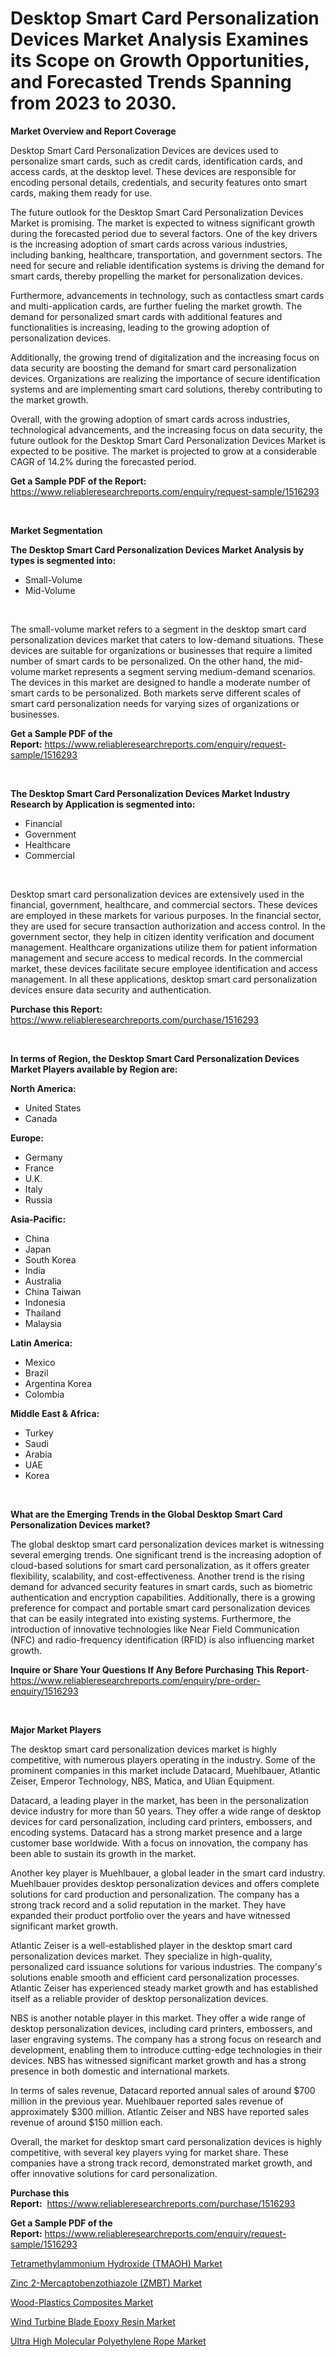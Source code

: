 <p><h1>Desktop Smart Card Personalization Devices Market Analysis Examines its Scope on Growth Opportunities, and Forecasted Trends Spanning from 2023 to 2030.</h1></p><p><strong>Market Overview and Report Coverage</strong></p>
<p><p>Desktop Smart Card Personalization Devices are devices used to personalize smart cards, such as credit cards, identification cards, and access cards, at the desktop level. These devices are responsible for encoding personal details, credentials, and security features onto smart cards, making them ready for use.</p><p>The future outlook for the Desktop Smart Card Personalization Devices Market is promising. The market is expected to witness significant growth during the forecasted period due to several factors. One of the key drivers is the increasing adoption of smart cards across various industries, including banking, healthcare, transportation, and government sectors. The need for secure and reliable identification systems is driving the demand for smart cards, thereby propelling the market for personalization devices.</p><p>Furthermore, advancements in technology, such as contactless smart cards and multi-application cards, are further fueling the market growth. The demand for personalized smart cards with additional features and functionalities is increasing, leading to the growing adoption of personalization devices.</p><p>Additionally, the growing trend of digitalization and the increasing focus on data security are boosting the demand for smart card personalization devices. Organizations are realizing the importance of secure identification systems and are implementing smart card solutions, thereby contributing to the market growth.</p><p>Overall, with the growing adoption of smart cards across industries, technological advancements, and the increasing focus on data security, the future outlook for the Desktop Smart Card Personalization Devices Market is expected to be positive. The market is projected to grow at a considerable CAGR of 14.2% during the forecasted period.</p></p>
<p><strong>Get a Sample PDF of the Report:</strong> <a href="https://www.reliableresearchreports.com/enquiry/request-sample/1516293">https://www.reliableresearchreports.com/enquiry/request-sample/1516293</a></p>
<p>&nbsp;</p>
<p><strong>Market Segmentation</strong></p>
<p><strong>The Desktop Smart Card Personalization Devices Market Analysis by types is segmented into:</strong></p>
<p><ul><li>Small-Volume</li><li>Mid-Volume</li></ul></p>
<p>&nbsp;</p>
<p><p>The small-volume market refers to a segment in the desktop smart card personalization devices market that caters to low-demand situations. These devices are suitable for organizations or businesses that require a limited number of smart cards to be personalized. On the other hand, the mid-volume market represents a segment serving medium-demand scenarios. The devices in this market are designed to handle a moderate number of smart cards to be personalized. Both markets serve different scales of smart card personalization needs for varying sizes of organizations or businesses.</p></p>
<p><strong>Get a Sample PDF of the Report:</strong>&nbsp;<a href="https://www.reliableresearchreports.com/enquiry/request-sample/1516293">https://www.reliableresearchreports.com/enquiry/request-sample/1516293</a></p>
<p>&nbsp;</p>
<p><strong>The Desktop Smart Card Personalization Devices Market Industry Research by Application is segmented into:</strong></p>
<p><ul><li>Financial</li><li>Government</li><li>Healthcare</li><li>Commercial</li></ul></p>
<p>&nbsp;</p>
<p><p>Desktop smart card personalization devices are extensively used in the financial, government, healthcare, and commercial sectors. These devices are employed in these markets for various purposes. In the financial sector, they are used for secure transaction authorization and access control. In the government sector, they help in citizen identity verification and document management. Healthcare organizations utilize them for patient information management and secure access to medical records. In the commercial market, these devices facilitate secure employee identification and access management. In all these applications, desktop smart card personalization devices ensure data security and authentication.</p></p>
<p><strong>Purchase this Report:</strong>&nbsp; <a href="https://www.reliableresearchreports.com/purchase/1516293">https://www.reliableresearchreports.com/purchase/1516293</a></p>
<p>&nbsp;</p>
<p><strong>In terms of Region, the Desktop Smart Card Personalization Devices Market Players available by Region are:</strong></p>
<p>
    <p> <strong> North America: </strong>
        <ul>
            <li>United States</li>
            <li>Canada</li>
        </ul>
        </p> 
    <p> <strong> Europe: </strong>
        <ul>
            <li>Germany</li>
            <li>France</li>
            <li>U.K.</li>
            <li>Italy</li>
            <li>Russia</li>
        </ul>
        </p> 
    <p> <strong> Asia-Pacific: </strong>
        <ul>
            <li>China</li>
            <li>Japan</li>
            <li>South Korea</li>
            <li>India</li>
            <li>Australia</li>
            <li>China Taiwan</li>
            <li>Indonesia</li>
            <li>Thailand</li>
            <li>Malaysia</li>
        </ul>
        </p> 
    <p> <strong> Latin America: </strong>
        <ul>
            <li>Mexico</li>
            <li>Brazil</li>
            <li>Argentina Korea</li>
            <li>Colombia</li>
        </ul>
        </p> 
    <p> <strong> Middle East & Africa: </strong>
        <ul>
            <li>Turkey</li>
            <li>Saudi</li>
            <li>Arabia</li>
            <li>UAE</li>
            <li>Korea</li>
        </ul>
    </p>
    </p>
<p>&nbsp;</p>
<p><strong>What are the Emerging Trends in the Global Desktop Smart Card Personalization Devices market?</strong></p>
<p><p>The global desktop smart card personalization devices market is witnessing several emerging trends. One significant trend is the increasing adoption of cloud-based solutions for smart card personalization, as it offers greater flexibility, scalability, and cost-effectiveness. Another trend is the rising demand for advanced security features in smart cards, such as biometric authentication and encryption capabilities. Additionally, there is a growing preference for compact and portable smart card personalization devices that can be easily integrated into existing systems. Furthermore, the introduction of innovative technologies like Near Field Communication (NFC) and radio-frequency identification (RFID) is also influencing market growth.</p></p>
<p><strong>Inquire or Share Your Questions If Any Before Purchasing This Report</strong>- <a href="https://www.reliableresearchreports.com/enquiry/pre-order-enquiry/1516293">https://www.reliableresearchreports.com/enquiry/pre-order-enquiry/1516293</a></p>
<p>&nbsp;</p>
<p><strong>Major Market Players</strong></p>
<p><p>The desktop smart card personalization devices market is highly competitive, with numerous players operating in the industry. Some of the prominent companies in this market include Datacard, Muehlbauer, Atlantic Zeiser, Emperor Technology, NBS, Matica, and Ulian Equipment.</p><p>Datacard, a leading player in the market, has been in the personalization device industry for more than 50 years. They offer a wide range of desktop devices for card personalization, including card printers, embossers, and encoding systems. Datacard has a strong market presence and a large customer base worldwide. With a focus on innovation, the company has been able to sustain its growth in the market.</p><p>Another key player is Muehlbauer, a global leader in the smart card industry. Muehlbauer provides desktop personalization devices and offers complete solutions for card production and personalization. The company has a strong track record and a solid reputation in the market. They have expanded their product portfolio over the years and have witnessed significant market growth.</p><p>Atlantic Zeiser is a well-established player in the desktop smart card personalization devices market. They specialize in high-quality, personalized card issuance solutions for various industries. The company's solutions enable smooth and efficient card personalization processes. Atlantic Zeiser has experienced steady market growth and has established itself as a reliable provider of desktop personalization devices.</p><p>NBS is another notable player in this market. They offer a wide range of desktop personalization devices, including card printers, embossers, and laser engraving systems. The company has a strong focus on research and development, enabling them to introduce cutting-edge technologies in their devices. NBS has witnessed significant market growth and has a strong presence in both domestic and international markets.</p><p>In terms of sales revenue, Datacard reported annual sales of around $700 million in the previous year. Muehlbauer reported sales revenue of approximately $300 million. Atlantic Zeiser and NBS have reported sales revenue of around $150 million each.</p><p>Overall, the market for desktop smart card personalization devices is highly competitive, with several key players vying for market share. These companies have a strong track record, demonstrated market growth, and offer innovative solutions for card personalization.</p></p>
<p><strong>Purchase this Report:</strong>&nbsp;&nbsp;<a href="https://www.reliableresearchreports.com/purchase/1516293">https://www.reliableresearchreports.com/purchase/1516293</a></p>
<p></p>
<p><strong>Get a Sample PDF of the Report:</strong>&nbsp;<a href="https://www.reliableresearchreports.com/enquiry/request-sample/1516293">https://www.reliableresearchreports.com/enquiry/request-sample/1516293</a></p>
<p><p><a href="https://medium.com/@torreyjones2023/tetramethylammonium-hydroxide-tmaoh-market-size-reveals-the-best-marketing-channels-in-global-8ac16ae5226d">Tetramethylammonium Hydroxide (TMAOH) Market</a></p><p><a href="https://medium.com/@taniawisozk2023/zinc-2-mercaptobenzothiazole-zmbt-market-size-and-market-trends-complete-industry-overview-2023-0cad8f8b0487">Zinc 2-Mercaptobenzothiazole (ZMBT) Market</a></p><p><a href="https://medium.com/@sigridrobel/decoding-wood-plastics-composites-market-metrics-market-share-trends-and-growth-patterns-45e15bf1e36b">Wood-Plastics Composites Market</a></p><p><a href="https://medium.com/@efrainhaley/wind-turbine-blade-epoxy-resin-market-analysis-and-sze-forecasted-for-period-from-2023-to-2030-dcb8a93caf7b">Wind Turbine Blade Epoxy Resin Market</a></p><p><a href="https://medium.com/@cleogerhold/ultra-high-molecular-polyethylene-rope-market-the-key-to-successful-business-strategy-forecast-dffd4e176027">Ultra High Molecular Polyethylene Rope Market</a></p></p>